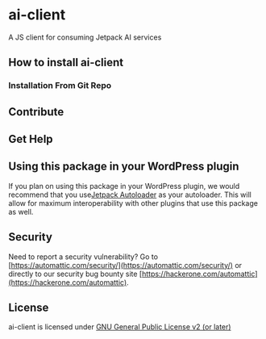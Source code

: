 # ai-client

A JS client for consuming Jetpack AI services

## How to install ai-client

### Installation From Git Repo

## Contribute

## Get Help

## Using this package in your WordPress plugin

If you plan on using this package in your WordPress plugin, we would recommend that you use[Jetpack Autoloader](https://packagist.org/packages/automattic/jetpack-autoloader) as your autoloader. This will allow for maximum interoperability with other plugins that use this package as well.

## Security

Need to report a security vulnerability? Go to [https://automattic.com/security/](https://automattic.com/security/) or directly to our security bug bounty site [https://hackerone.com/automattic](https://hackerone.com/automattic).

## License

ai-client is licensed under [GNU General Public License v2 (or later)](./LICENSE.txt)

